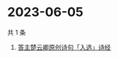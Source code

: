 # 2023-06-05

共 1 条

<!-- BEGIN -->
<!-- 最后更新时间 Mon Jun 05 2023 03:01:42 GMT+0800 (China Standard Time) -->

1. [答主楚云卿原创诗句「入选」诗经](https://www.zhihu.com/search?q=答主楚云卿原创诗句「入选」诗经)

<!-- END -->
